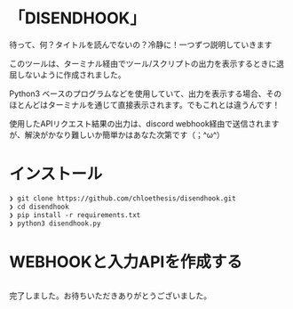 # 「DISENDHOOK」

待って、何？タイトルを読んでないの？冷静に！一つずつ説明していきます

このツールは、ターミナル経由でツール/スクリプトの出力を表示するときに退屈しないように作成されました。

Python3 ベースのプログラムなどを使用していて、出力を表示する場合、そのほとんどはターミナルを通じて直接表示されます。でもこれとは違うんです！

使用したAPIリクエスト結果の出力は、discord webhook経由で送信されますが、解決がかなり難しいか簡単かはあなた次第です（⁠；⁠^⁠ω⁠^⁠）

# インストール 

```txt
❯ git clone https://github.com/chloethesis/disendhook.git
❯ cd disendhook
❯ pip install -r requirements.txt 
❯ python3 disendhook.py
```

# WEBHOOKと入力APIを作成する

```txt
```

完了しました。お待ちいただきありがとうございました。
